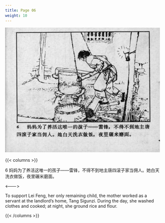 ```yaml
---
title: Page 06
weight: 10
---
```


![leifeng page](./../../images/leifeng/seifert0522_lf_0011_0.jpg)

{{< columns >}}

6 妈妈为了养活这唯一的孩子——雷锋，不得不到地主唐四滚子家当佣人。她白天洗衣做饭，夜里碾米磨面。

<--->

To support Lei Feng, her only remaining child, the mother worked as a servant at the landlord’s home, Tang Sigunzi. During the day, she washed clothes and cooked; at night, she ground rice and flour.

{{< /columns >}}
